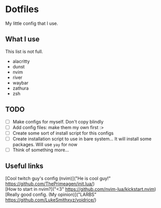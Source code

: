 # Dotfiles

My little config that I use.

## What I use

This list is not full.

- alacritty
- dunst
- nvim
- river
- waybar
- zathura
- zsh

## TODO

- [ ] Make configs for myself. Don't copy blindly
- [ ] Add config files: make them my own first :>
- [ ] Create some sort of install script for this configs
- [ ] Create installation script to use in bare system... It will install some packages. Will use `yay` for now
- [ ] Think of something more...

## Useful links

[Cool twitch guy's config (nvim)]("He is cool guy!" https://github.com/ThePrimeagen/init.lua/) \
[How to start in nvim?]("<3" https://github.com/nvim-lua/kickstart.nvim) \
[Really good config. (My opinion)]("LARBS" https://github.com/LukeSmithxyz/voidrice/)

